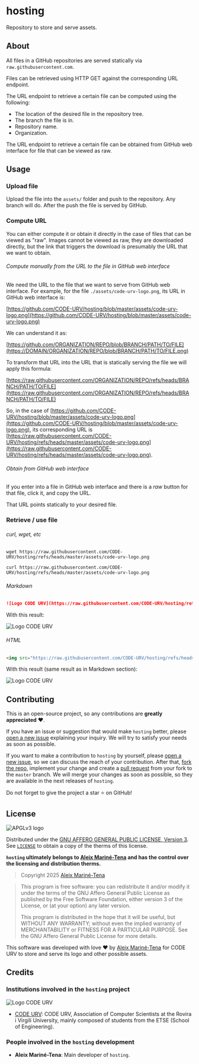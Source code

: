 # hosting
Repository to store and serve assets.

## About
All files in a GitHub repositories are served statically via `raw.githubusercontent.com`. 

Files can be retrieved using HTTP GET against the corresponding URL endpoint. 

The URL endpoint to retrieve a certain file can be computed using the following:
* The location of the desired file in the repository tree.
* The branch the file is in.
* Repository name.
* Organization.

The URL endpoint to retrieve a certain file can be obtained from GitHub web interface for file that can be viewed as 
raw.

## Usage
### Upload file
Upload the file into the `assets/` folder and push to the repository. Any branch will do. After the push the file is 
served by GitHub. 

### Compute URL
You can either compute it or obtain it directly in the case of files that can be viewed as "raw". Images cannot be 
viewed as raw, they are downloaded directly, but the link that triggers the download is presumably the URL that we want 
to obtain.

###### Compute manually from the URL to the file in GitHub web interface
We need the URL to the file that we want to serve from GitHub web interface. For example, for the file 
`./assets/code-urv-logo.png`, its URL in GitHub web interface is:

[https://github.com/CODE-URV/hosting/blob/master/assets/code-urv-logo.png](https://github.com/CODE-URV/hosting/blob/master/assets/code-urv-logo.png)

We can understand it as:

[https://github.com/ORGANIZATION/REPO/blob/BRANCH/PATH/TO/FILE](https://DOMAIN/ORGANIZATION/REPO/blob/BRANCH/PATH/TO/FILE.png)

To transform that URL into the URL that is statically serving the file we will apply this formula:

[https://raw.githubusercontent.com/ORGANIZATION/REPO/refs/heads/BRANCH/PATH/TO/FILE](https://raw.githubusercontent.com/ORGANIZATION/REPO/refs/heads/BRANCH/PATH/TO/FILE)

So, in the case of [https://github.com/CODE-URV/hosting/blob/master/assets/code-urv-logo.png](https://github.com/CODE-URV/hosting/blob/master/assets/code-urv-logo.png),
its corresponding URL is [https://raw.githubusercontent.com/CODE-URV/hosting/refs/heads/master/assets/code-urv-logo.png](https://raw.githubusercontent.com/CODE-URV/hosting/refs/heads/master/assets/code-urv-logo.png).

###### Obtain from GitHub web interface 
If you enter into a file in GitHub web interface and there is a *raw* button for that file, click it, and copy the URL.

That URL points statically to your desired file. 

### Retrieve / use file
###### curl, wget, etc
```shell
wget https://raw.githubusercontent.com/CODE-URV/hosting/refs/heads/master/assets/code-urv-logo.png
```

```shell
curl https://raw.githubusercontent.com/CODE-URV/hosting/refs/heads/master/assets/code-urv-logo.png
```

###### Markdown 
```markdown
![Logo CODE URV](https://raw.githubusercontent.com/CODE-URV/hosting/refs/heads/master/assets/code-urv-logo.png)
```

With this result:

![Logo CODE URV](https://raw.githubusercontent.com/CODE-URV/hosting/refs/heads/master/assets/code-urv-logo.png)

###### HTML
```html
<img src="https://raw.githubusercontent.com/CODE-URV/hosting/refs/heads/master/assets/code-urv-logo.png" alt="Logo CODE URV"/>
```

With this result (same result as in Markdown section):

<img src="https://raw.githubusercontent.com/CODE-URV/hosting/refs/heads/master/assets/code-urv-logo.png" alt="Logo CODE URV"/>



<!-- CONTRIBUTING -->
## Contributing
This is an open-source project, so any contributions are **greatly appreciated** ❤️. 

If you have an issue or suggestion that would make `hosting` better, please 
[open a new issue](https://github.com/CODE-URV/hosting/issues/new) explaining your inquiry. We will try to satisfy your 
needs as soon as possible. 

If you want to make a contribution to `hosting` by yourself, please 
[open a new issue](https://github.com/CODE-URV/hosting/issues/new), so we can discuss the reach of your contribution. 
After that, [fork the repo](https://github.com/CODE-URV/hosting/fork), implement your change and create a 
[pull request](https://github.com/CODE-URV/hosting/compare) from your fork to the `master` branch. We will merge your 
changes as soon as possible, so they are available in the next releases of `hosting`.

Do not forget to give the project a star ⭐ on GitHub!



<!-- LICENSE -->
## License
![APGLv3 logo](https://www.gnu.org/graphics/agplv3-with-text-162x68.png "GNU AFFERO GENERAL PUBLIC LICENSE, Version 3")

Distributed under the [GNU AFFERO GENERAL PUBLIC LICENSE, Version 3](https://www.gnu.org/licenses/agpl-3.0.en.html). 
See [`LICENSE`](https://github.com/CODE-URV/.github/blob/master/LICENSE) to obtain a copy of the therms of this license.

**`hosting` ultimately belongs to [Aleix Mariné-Tena](https://github.com/AleixMT) and has the control over the licensing
and distribution therms.**

>Copyright 2025 [Aleix Mariné-Tena](https://github.com/AleixMT) 

>This program is free software: you can redistribute it and/or modify it under the terms of the GNU Affero General Public
License as published by the Free Software Foundation, either version 3 of the License, or (at your option) any later 
version.
> 
>This program is distributed in the hope that it will be useful, but WITHOUT ANY WARRANTY; without even the implied warranty of
MERCHANTABILITY or FITNESS FOR A PARTICULAR PURPOSE. See the GNU Affero General Public License for more details.

This software was developed with love ❤️ by [Aleix Mariné-Tena](https://github.com/AleixMT) for CODE URV to store and 
serve its logo and other possible assets. 



## Credits
### Institutions involved in the `hosting` project
![Logo CODE URV](https://raw.githubusercontent.com/CODE-URV/hosting/refs/heads/master/assets/code-urv-logo.png)
- [CODE URV](https://www.github.com/CODE-URV): CODE URV, Association of Computer Scientists at the Rovira i Virgili 
University, mainly composed of students from the ETSE (School of Engineering).


### People involved in the `hosting` development
* **Aleix Mariné-Tena**: Main developer of `hosting`.